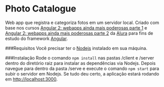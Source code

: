 # Photo Catalogue
Web app que registra e categoriza fotos em um servidor local. Criado com base nos cursos [Angular 2: webapps ainda mais poderosas parte 1](https://www.alura.com.br/curso-online-angular2-parte1) e [Angular 2: webapps ainda mais poderosas parte 2](https://www.alura.com.br/curso-online-angular2-parte2) da [Alura](https://www.alura.com.br) para fins de estudo do framework [Angular](https://angular.io/).

###Requisitos
Você precisar ter o [Nodejs](https://nodejs.org/en/) instalado em sua máquina.

###Instalação
Rode o comando `npm install` nas pastas /client e /server dentro do diretório raiz para instalar as dependências via Nodejs. Depois navegue para dentro da pasta /serve e execute o comando `npm start`  para subir o servidor em Nodejs. Se tudo deu certo, a aplicação estará rodando em [http://localhost:3000](http://localhost:3000). 
